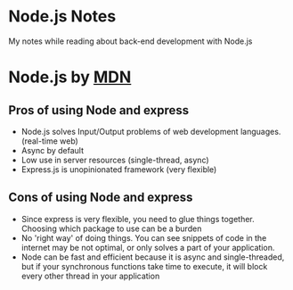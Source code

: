 # Node.js Notes

My notes while reading about back-end development with Node.js

# Node.js by [MDN](https://developer.mozilla.org/en-US/docs/Learn/Server-side/Express_Nodejs/Introduction)

## Pros of using Node and express

- Node.js solves Input/Output problems of web development languages. (real-time web)
- Async by default
- Low use in server resources (single-thread, async)
- Express.js is unopinionated framework (very flexible)

## Cons of using Node and express

- Since express is very flexible, you need to glue things together. Choosing which package to use can be a burden
- No 'right way' of doing things. You can see snippets of code in the internet may be not optimal, or only solves a part of your application.
- Node can be fast and efficient because it is async and single-threaded, but if your synchronous functions take time to execute, it will block every other thread in your application
